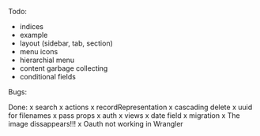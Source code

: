 Todo:
- indices
- example
- layout (sidebar, tab, section)
- menu icons
- hierarchial menu
- content garbage collecting
- conditional fields

Bugs:

Done:
x search
x actions
x recordRepresentation
x cascading delete
x uuid for filenames
x pass props
x auth
x views
x date field
x migration
x The image dissappears!!!
x Oauth not working in Wrangler

